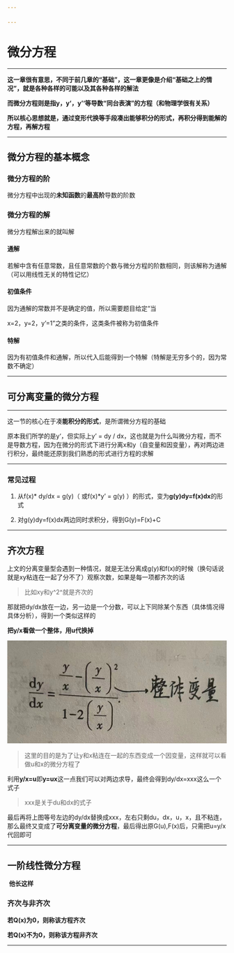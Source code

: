 ```yaml
---

---
```


# 微分方程

---

**这一章很有意思，不同于前几章的“基础”，这一章更像是介绍“基础之上的情况”，就是各种各样的可能以及其各种各样的解法**

**而微分方程则是指y，y‘，y’‘等导数“同台表演”的方程（和物理学很有关系）**

**所以核心思想就是，通过变形代换等手段凑出能够积分的形式，再积分得到能解的方程，再解方程**

---

## 微分方程的基本概念

### 微分方程的阶

微分方程中出现的**未知函数**的**最高阶**导数的阶数

### 微分方程的解

微分方程解出来的就叫解

#### 通解

若解中含有任意常数，且任意常数的个数与微分方程的阶数相同，则该解称为通解（可以用线性无关的特性记忆）

#### 初值条件

因为通解的常数并不是确定的值，所以需要题目给定“当

x=2，y=2，y’=1”之类的条件，这类条件被称为初值条件

#### 特解

因为有初值条件和通解，所以代入后能得到一个特解（特解是无穷多个的，因为常数不确定）

---

## 可分离变量的微分方程

---

这一节的核心在于凑**能积分的形式**，是所谓微分方程的基础

原本我们所学的是y‘，但实际上y’ = dy / dx，这也就是为什么叫微分方程，而不是导数方程，因为在微分的形式下进行分离x和y（自变量和因变量），再对两边进行积分，最终能还原到我们熟悉的形式进行方程的求解

---

### 常见过程

1. 从f(x)* dy/dx = g(y)（ 或f(x)*y’ = g(y) ）的形式，变为**g(y)dy=f(x)dx**的形式

2. 对g(y)dy=f(x)dx两边同时求积分，得到G(y)=F(x)+C

---

## 齐次方程

上文的分离变量型会遇到一种情况，就是无法分离成g(y)和f(x)的时候（换句话说就是xy粘连在一起了分不了）观察次数，如果是每一项都齐次的话

> 比如xy和y^2^就是齐次的

那就把dy/dx放在一边，另一边是一个分数，可以上下同除某个东西（具体情况得具体分析），得到一个类似这样的



**把y/x看做一个整体，用u代换掉**

![image-20240308140508525](/image-20240308140508525.png)

> 这里的目的是为了让y和x粘连在一起的东西变成一个因变量，这样就可以看做u和x的微分方程了

利用**y/x=u**即**y=ux**这一点我们可以对两边求导，最终会得到dy/dx=xxx这么一个式子

> xxx是关于du和dx的式子

最后再将上图等号左边的dy/dx替换成xxx，左右只剩du，dx，u，x，且不粘连，那么最终又变成了**可分离变量的微分方程**，最后得出原G(u),F(x)后，只需把u=y/x代回即可

---

## 一阶线性微分方程

​				        **他长这样**

### 齐次与非齐次

**若Q(x)为0，则称该方程齐次**

**若Q(x)不为0，则称该方程非齐次**

---



